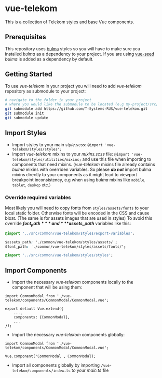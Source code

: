 # vue-telekom

This is a collection of Telekom styles and base Vue components.

## Prerequisites

This repository uses [bulma](https://bulma.io/) styles so you will have to make sure you installed *bulma* as a dependency to your project. If you are using [vue-seed](https://github.com/T-Systems-RUS/vue-seed) *bulma* is added as a dependency by default.

## Getting Started

To use *vue-telekom* in your project you will need to add *vue-telekom* repository as submodule to your project:
```bash
# navigate to the folder in your project
# where you would like the submodule to be located (e.g my-project/src/common) and run:
git submodule add https://github.com/T-Systems-RUS/vue-telekom.git
git submodule init
git submodule update
```

## Import Styles

- Import styles to your main *style.scss*: `@import 'vue-telekom/styles/styles';`
- Import *vue-telekom* mixins to your *mixins.scss* file: `@import 'vue-telekom/styles/utilities/mixins;`
and use this file when importing to components that need mixins. (*vue-telekom* mixins file already contains *bulma* mixins with overriden variables. So please  ***do not***  import bulma mixins directly to your components as it might lead to viewport breakpoint inconsistency, e.g when using *bulma* mixins like `mobile`, `tablet`, `deskop` etc.)

### Override required variables

Most likely you will need to copy fonts from `styles/assets/fonts` to your local static folder.
Otherwise fonts will be encoded in the CSS and cause bloat. (The same is for assets images that are used in styles)
To avoid this override ***$font_path*** and ***$assets_path*** variables like this:

```css
@import '../src/common/vue-telekom/styles/export-variables';

$assets_path: './common/vue-telekom/styles/assets/';
$font_path: './common/vue-telekom/styles/assets/fonts/';

@import '../src/common/vue-telekom/styles/styles';
```

## Import Components

- Import the necessary *vue-telekom* components locally to the component that will be using them:

```
import CommonModal from './vue-telekom/components/CommonModal/CommonModal.vue';

export default Vue.extend({
	...,
	components: {CommonModal},
	...
});
```

- Import the necessary *vue-telekom* components globally:

```
import CommonModal from './vue-telekom/components/CommonModal/CommonModal.vue';

Vue.component('CommonModal , CommonModal);
```

- Import all components globally by importing `/vue-telekom/components/index.ts` to your *main.ts* file
